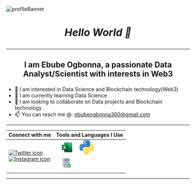 ![profileBanner](https://github.com/user-attachments/assets/4fcf8f5b-bf35-4f2f-a347-1cc61bb2fca3)

#                                           <p align="center"> *Hello World 👋* </p>
---
##    <p align="center">I am Ebube Ogbonna, a passionate Data Analyst/Scientist with interests in Web3</p>
- 👀 I am interested in Data Science and Blockchain technology(Web3) 
- 🌱 I am currently learning Data Science
- 💞️ I am looking to collaborate on Data projects and Blockchain technology . 
- 📫 You can reach me @: ebubeogbonna360@gmail.com
---

| Connect with me                    | Tools and Languages I Use                       |
| ------------------------------------- | ----------------------------------------------- |
| <a href="https://www.twitter.com/Eto606" target="_blank">![Twitter icon](https://img.icons8.com/color/72/twitter--v1.png)</a> <br /><a href="https://www.instagram.com/eto_creates">![Instagram icon](https://img.icons8.com/color/72/instagram-new--v1.png)</a>|  <img src="https://github.com/EtodHF/EtodHF/blob/main/Excel-Logo.png" width="60px" alt="Excel logo"></img> <img src="https://github.com/EtodHF/EtodHF/blob/main/python.png" width="40px" alt="Python logo"></img> <br /> <img src="https://github.com/EtodHF/EtodHF/blob/main/SQL.png" width="60px" alt="SQL Logo"></img>|
---



<!---
EtodHF/EtodHF is a ✨ special ✨ repository because its `README.md` (this file) appears on your GitHub profile.
You can click the Preview link to take a look at your changes.
--->
